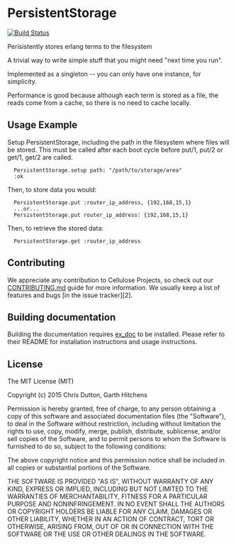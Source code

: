 # PersistentStorage

[![Build Status](https://travis-ci.org/joelbyler/persistent_storage.svg?branch=master)](https://travis-ci.org/joelbyler/persistent_storage)

  Perisistently stores erlang terms to the filesystem

  A trivial way to write simple stuff that you might need "next time you run".

  Implemented as a singleton -- you can only have one instance, for simplicity.

  Performance is good because although each term is stored as a file, the reads
  come from a cache, so there is no need to cache locally.

## Usage Example

  Setup PersistentStorage, including the path in the filesystem where files
  will be stored. This must be called after each boot cycle before put/1, put/2
  or get/1, get/2 are called.

      PersistentStorage.setup path: "/path/to/storage/area"
      :ok

  Then, to store data you would:

      PersistentStorage.put :router_ip_address, {192,168,15,1}
      ...or...
      PersistentStorage.put router_ip_address: {192,168,15,1}

  Then, to retrieve the stored data:

      PersistentStorage.get :router_ip_address


## Contributing

We appreciate any contribution to Cellulose Projects, so check out our [CONTRIBUTING.md](CONTRIBUTING.md) guide for more information. We usually keep a list of features and bugs [in the issue tracker][2].

## Building documentation

Building the documentation requires [ex_doc](https://github.com/elixir-lang/ex_doc) to be installed. Please refer to
their README for installation instructions and usage instructions.

## License

The MIT License (MIT)

Copyright (c) 2015 Chris Dutton, Garth Hitchens

Permission is hereby granted, free of charge, to any person obtaining a copy
of this software and associated documentation files (the "Software"), to deal
in the Software without restriction, including without limitation the rights
to use, copy, modify, merge, publish, distribute, sublicense, and/or sell
copies of the Software, and to permit persons to whom the Software is
furnished to do so, subject to the following conditions:

The above copyright notice and this permission notice shall be included in
all copies or substantial portions of the Software.

THE SOFTWARE IS PROVIDED "AS IS", WITHOUT WARRANTY OF ANY KIND, EXPRESS OR
IMPLIED, INCLUDING BUT NOT LIMITED TO THE WARRANTIES OF MERCHANTABILITY,
FITNESS FOR A PARTICULAR PURPOSE AND NONINFRINGEMENT. IN NO EVENT SHALL THE
AUTHORS OR COPYRIGHT HOLDERS BE LIABLE FOR ANY CLAIM, DAMAGES OR OTHER
LIABILITY, WHETHER IN AN ACTION OF CONTRACT, TORT OR OTHERWISE, ARISING FROM,
OUT OF OR IN CONNECTION WITH THE SOFTWARE OR THE USE OR OTHER DEALINGS IN
THE SOFTWARE.
